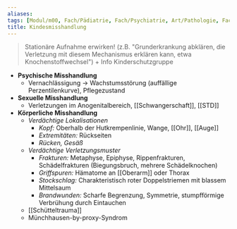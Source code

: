 ```yaml
---
aliases: 
tags: [Modul/m00, Fach/Pädiatrie, Fach/Psychiatrie, Art/Pathologie, Fach/Rechtsmedizin]
title: Kindesmisshandlung
---
```

> Stationäre Aufnahme erwirken! (z.B. "Grunderkrankung abklären, die Verletzung mit diesem Mechanismus erklären kann, etwa Knochenstoffwechsel") + Info Kinderschutzgruppe
- **Psychische Misshandlung** 
	- Vernachlässigung → Wachstumsstörung (auffällige Perzentilenkurve), Pflegezustand
- **Sexuelle Misshandlung**
	- Verletzungen im Anogenitalbereich, [[Schwangerschaft]], [[STD]]
- **Körperliche Misshandlung**
	- *Verdächtige Lokalisationen*
		- *Kopf:* Oberhalb der Hutkrempenlinie, Wange, [[Ohr]], [[Auge]]
		- *Extremitäten:* Rückseiten
		- *Rücken, Gesäß*
	- *Verdächtige Verletzungsmuster*
		- *Frakturen:* Metaphyse, Epiphyse, Rippenfrakturen, Schädelfrakturen (Biegungsbruch, mehrere Schädelknochen)
		- *Griffspuren:* Hämatome an [[Oberarm]] oder Thorax
		- *Stockschlag:* Charakteristisch roter Doppelstriemen mit blassem Mittelsaum
		- *Brandwunden:* Scharfe Begrenzung, Symmetrie, stumpfförmige Verbrühung durch Eintauchen
	- [[Schütteltrauma]]
	- Münchhausen-by-proxy-Syndrom